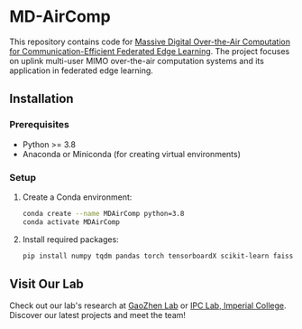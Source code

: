 # MD-AirComp
This repository contains code for [Massive Digital Over-the-Air Computation for Communication-Efficient Federated Edge Learning](https://arxiv.org/abs/2405.15969). The project focuses on uplink multi-user MIMO over-the-air computation systems and its application in federated edge learning.

## Installation

### Prerequisites

- Python >= 3.8
- Anaconda or Miniconda (for creating virtual environments)

### Setup

1. Create a Conda environment:

   ```bash
   conda create --name MDAirComp python=3.8
   conda activate MDAirComp

2. Install required packages:

   ```bash
   pip install numpy tqdm pandas torch tensorboardX scikit-learn faiss-cpu scipy torchvision

## Visit Our Lab
Check out our lab's research at [GaoZhen Lab](https://gaozhen16.github.io/) or [IPC Lab, Imperial College](https://www.imperial.ac.uk/information-processing-and-communications-lab/publications/). Discover our latest projects and meet the team!
